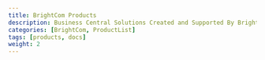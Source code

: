 ```yaml
---
title: BrightCom Products
description: Business Central Solutions Created and Supported By BrightCom
categories: [BrightCom, ProductList]
tags: [products, docs]
weight: 2
---
```


